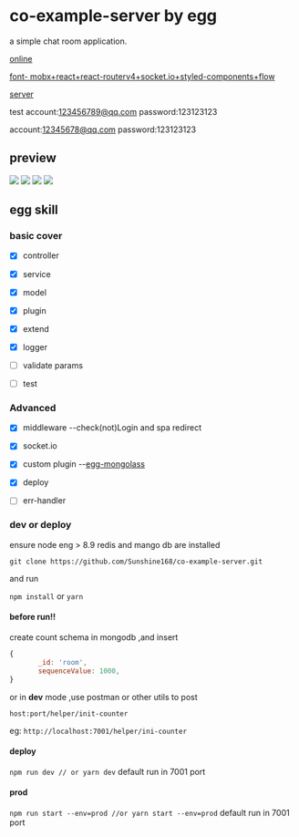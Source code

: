 # co-example-server by egg

a simple chat room application.

[online](http://139.199.152.83:7001/) 

  [font- mobx+react+react-routerv4+socket.io+styled-components+flow](https://github.com/Sunshine168/co-example-font)
  
 [server](https://github.com/Sunshine168/co-example-server)

test 
account:123456789@qq.com password:123123123

account:12345678@qq.com password:123123123



## preview

![](http://orscxqn8h.bkt.clouddn.com/18-3-11/57831346.jpg)
![](http://orscxqn8h.bkt.clouddn.com/18-3-12/38365908.jpg)
![](http://orscxqn8h.bkt.clouddn.com/18-3-11/90578656.jpg)
![](http://orscxqn8h.bkt.clouddn.com/18-3-11/18045408.jpg)


## egg skill
### basic cover

* [x] controller
* [x] service
* [x] model
* [x] plugin
* [x] extend
* [x] logger 
* [ ] validate params
* [ ] test


###  Advanced

* [x] middleware --check(not)Login and spa redirect
* [x] socket.io
* [x] custom plugin --[egg-mongolass](https://github.com/Sunshine168/egg-mongolass)
* [x] deploy
* [ ] err-handler


### dev or deploy 

ensure node eng > 8.9
redis and mango db  are installed

```git clone https://github.com/Sunshine168/co-example-server.git```

and run

```npm install``` or ```yarn ```

#### **before run!!**
 create count  schema in mongodb ,and insert 
 
 ```js
 {
        _id: 'room',
        sequenceValue: 1000,
 }
 ```   
 
 or in **dev** mode ,use postman or other utils to post
 
 ```host:port/helper/init-counter```
 
 eg: ```http://localhost:7001/helper/ini-counter```

#### deploy

```npm run dev // or yarn dev``` default run in 7001 port

#### prod

``` npm run start --env=prod //or yarn start --env=prod ``` default run in 7001 port



